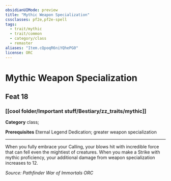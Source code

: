 ```yaml
---
obsidianUIMode: preview
title: "Mythic Weapon Specialization"
cssclasses: pf2e,pf2e-spell
tags:
  - trait/mythic
  - trait/common
  - category/class
  - remaster
aliases: "Item.cQpoqR6niYQhePG0"
license: ORC
---
```

# Mythic Weapon Specialization
## Feat 18
### [[cool folder/Important stuff/Bestiary/zz_traits/mythic]]

**Category** class; 



**Prerequisites** Eternal Legend Dedication; greater weapon specialization
* * *
When you fully embrace your Calling, your blows hit with incredible force that can fell even the mightiest of creatures. When you make a Strike with mythic proficiency, your additional damage from weapon specialization increases to 12.

*Source: Pathfinder War of Immortals*
*ORC*